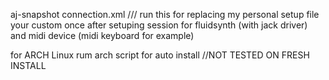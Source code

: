 aj-snapshot connection.xml     /// run this for replacing  my personal setup file your custom once after  setuping session for fluidsynth (with jack driver) and midi device (midi keyboard for example)

for ARCH Linux rum arch script for auto install //NOT TESTED ON FRESH INSTALL
